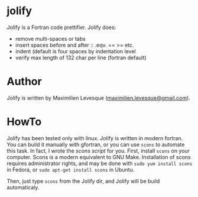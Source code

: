 jolify
======

Jolify is a Fortran code prettifier.
Jolify does:
- remove multi-spaces or tabs
- insert spaces before and after :: .eqv. == >= etc.
- indent (default is four spaces by indentation level
- verify max length of 132 char per line (fortran default)


Author
======

Jolify is written by Maximilien Levesque (maximilien.levesque@gmail.com).


HowTo
=====

Jolify has been tested only with linux.
Jolify is written in modern fortran.
You can build it manually with gfortran,
or you can use `scons` to automate this task. In fact, I wrote the *scons script* for you.
First, install `scons` on your computer. Scons is a modern equivalent to GNU Make.
Installation of scons requires administrator rights, and may be done with `sudo yum install scons` in Fedora,
or `sudo apt-get install scons` in Ubuntu. 

Then, just type `scons` from the Jolify dir, and Jolify will be build automaticaly. 
